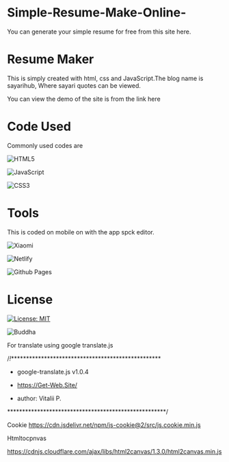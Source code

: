 # Simple-Resume-Make-Online-
You can generate your simple resume for free from this site here.

# Resume Maker

This is simply created with html, css and JavaScript.The blog name is sayarihub, Where sayari quotes can be viewed.

You can view the demo of the site is from the link here <a href="https://resumemaker.netlify.app"></a>

# Code Used

Commonly used codes are 

![HTML5](https://img.shields.io/badge/html5-%23E34F26.svg?style=for-the-badge&logo=html5&logoColor=white)

![JavaScript](https://img.shields.io/badge/javascript-%23323330.svg?style=for-the-badge&logo=javascript&logoColor=%23F7DF1E)

![CSS3](https://img.shields.io/badge/css3-%231572B6.svg?style=for-the-badge&logo=css3&logoColor=white)

# Tools

This is coded on mobile on with the app spck editor.

![Xiaomi](https://img.shields.io/badge/Xiaomi-%23FF6900.svg?style=for-the-badge&logo=xiaomi&logoColor=white)

![Netlify](https://img.shields.io/badge/netlify-%23000000.svg?style=for-the-badge&logo=netlify&logoColor=#00C7B7)

![Github Pages](https://img.shields.io/badge/github%20pages-121013?style=for-the-badge&logo=github&logoColor=white)

# License

<a href="https://github.com/buddhalimbu/SayariHub/blob/main/LICENSE.MD">[![License: MIT](https://img.shields.io/badge/License-MIT-yellow.svg)](https://opensource.org/licenses/MIT)</a>

![Buddha](https://img.shields.io/badge/Buddha-Web%20Dev%20-blue)

For translate using google translate.js 

/*!***************************************************

 * google-translate.js v1.0.4

 * https://Get-Web.Site/

 * author: Vitalii P.

 *****************************************************/

Cookie https://cdn.jsdelivr.net/npm/js-cookie@2/src/js.cookie.min.js

Htmltocpnvas

https://cdnjs.cloudflare.com/ajax/libs/html2canvas/1.3.0/html2canvas.min.js

